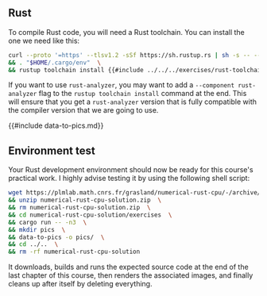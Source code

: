 <!-- Common subset of linux.md and macos.md -->


## Rust

To compile Rust code, you will need a Rust toolchain. You can install the one we
need like this:

```bash
curl --proto '=https' --tlsv1.2 -sSf https://sh.rustup.rs | sh -s -- --default-toolchain none  \
&& . "$HOME/.cargo/env"  \
&& rustup toolchain install {{#include ../../../exercises/rust-toolchain}}
```

If you want to use `rust-analyzer`, you may want to add a `--component
rust-analyzer` flag to the `rustup toolchain install` command at the end. This
will ensure that you get a `rust-analyzer` version that is fully compatible with
the compiler version that we are going to use.


{{#include data-to-pics.md}}


## Environment test

Your Rust development environment should now be ready for this course's
practical work. I highly advise testing it by using the following shell script:

```bash
wget https://plmlab.math.cnrs.fr/grasland/numerical-rust-cpu/-/archive/solution/numerical-rust-cpu-solution.zip  \
&& unzip numerical-rust-cpu-solution.zip  \
&& rm numerical-rust-cpu-solution.zip  \
&& cd numerical-rust-cpu-solution/exercises  \
&& cargo run -- -n3  \
&& mkdir pics  \
&& data-to-pics -o pics/  \
&& cd ../..  \
&& rm -rf numerical-rust-cpu-solution
```

It downloads, builds and runs the expected source code at the end of the last
chapter of this course, then renders the associated images, and finally cleans
up after itself by deleting everything.

